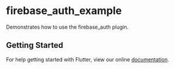 # firebase_auth_example

Demonstrates how to use the firebase_auth plugin.

## Getting Started

For help getting started with Flutter, view our online
[documentation](http://flutter.io/).
